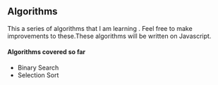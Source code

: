 ## Algorithms
This a series of algorithms that I am learning . Feel free to make improvements  to these.These algorithms will be written on Javascript.
#### Algorithms covered so far
 * Binary Search 
 * Selection Sort
